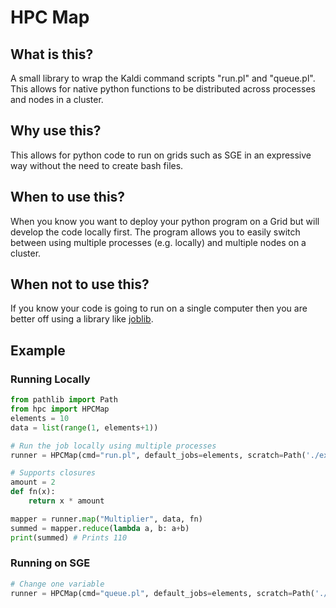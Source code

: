 # HPC Map

## What is this?
A small library to wrap the Kaldi command scripts "run.pl" and "queue.pl". This allows for native python functions to be distributed across processes and nodes in a cluster.

## Why use this?
This allows for python code to run on grids such as SGE in an expressive way without the need to create bash files.

## When to use this?
When you know you want to deploy your python program on a Grid but will develop the code locally first. The program allows you to easily switch between using multiple processes (e.g. locally) and multiple nodes on a cluster.

## When not to use this?
If you know your code is going to run on a single computer then you are better off using a library like [joblib](https://joblib.readthedocs.io/en/latest/).

## Example
### Running Locally
```python
from pathlib import Path
from hpc import HPCMap
elements = 10
data = list(range(1, elements+1))

# Run the job locally using multiple processes
runner = HPCMap(cmd="run.pl", default_jobs=elements, scratch=Path('./exp'))

# Supports closures
amount = 2
def fn(x):
    return x * amount

mapper = runner.map("Multiplier", data, fn)
summed = mapper.reduce(lambda a, b: a+b)
print(summed) # Prints 110
```
### Running on SGE
```python
# Change one variable
runner = HPCMap(cmd="queue.pl", default_jobs=elements, scratch=Path('./exp'))
```
